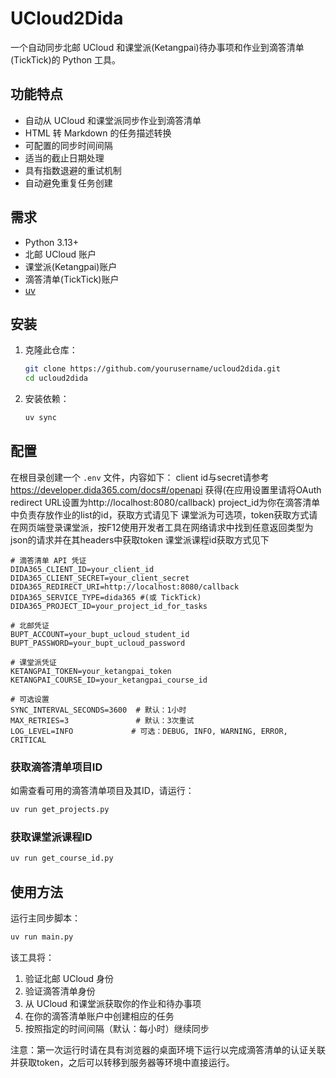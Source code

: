 # UCloud2Dida

一个自动同步北邮 UCloud 和课堂派(Ketangpai)待办事项和作业到滴答清单(TickTick)的 Python 工具。

## 功能特点

- 自动从 UCloud 和课堂派同步作业到滴答清单
- HTML 转 Markdown 的任务描述转换
- 可配置的同步时间间隔
- 适当的截止日期处理
- 具有指数退避的重试机制
- 自动避免重复任务创建

## 需求

- Python 3.13+
- 北邮 UCloud 账户
- 课堂派(Ketangpai)账户
- 滴答清单(TickTick)账户
- [uv](https://github.com/astral-sh/uv)

## 安装

1. 克隆此仓库：
    ```bash
    git clone https://github.com/yourusername/ucloud2dida.git
    cd ucloud2dida
    ```

2. 安装依赖：
    ```bash
    uv sync
    ```

## 配置

在根目录创建一个 `.env` 文件，内容如下：
client id与secret请参考 https://developer.dida365.com/docs#/openapi 获得(在应用设置里请将OAuth redirect URL设置为http://localhost:8080/callback)
project_id为你在滴答清单中负责存放作业的list的id，获取方式请见下
课堂派为可选项，token获取方式请在网页端登录课堂派，按F12使用开发者工具在网络请求中找到任意返回类型为json的请求并在其headers中获取token
课堂派课程id获取方式见下

```
# 滴答清单 API 凭证
DIDA365_CLIENT_ID=your_client_id
DIDA365_CLIENT_SECRET=your_client_secret
DIDA365_REDIRECT_URI=http://localhost:8080/callback
DIDA365_SERVICE_TYPE=dida365 #(或 TickTick)
DIDA365_PROJECT_ID=your_project_id_for_tasks

# 北邮凭证
BUPT_ACCOUNT=your_bupt_ucloud_student_id
BUPT_PASSWORD=your_bupt_ucloud_password

# 课堂派凭证
KETANGPAI_TOKEN=your_ketangpai_token
KETANGPAI_COURSE_ID=your_ketangpai_course_id

# 可选设置
SYNC_INTERVAL_SECONDS=3600  # 默认：1小时
MAX_RETRIES=3               # 默认：3次重试
LOG_LEVEL=INFO             # 可选：DEBUG, INFO, WARNING, ERROR, CRITICAL
```

### 获取滴答清单项目ID

如需查看可用的滴答清单项目及其ID，请运行：

```bash
uv run get_projects.py
```
### 获取课堂派课程ID

```bash
uv run get_course_id.py
```

## 使用方法

运行主同步脚本：

```bash
uv run main.py
```

该工具将：
1. 验证北邮 UCloud 身份
2. 验证滴答清单身份
3. 从 UCloud 和课堂派获取你的作业和待办事项
4. 在你的滴答清单账户中创建相应的任务
5. 按照指定的时间间隔（默认：每小时）继续同步

注意：第一次运行时请在具有浏览器的桌面环境下运行以完成滴答清单的认证关联并获取token，之后可以转移到服务器等环境中直接运行。